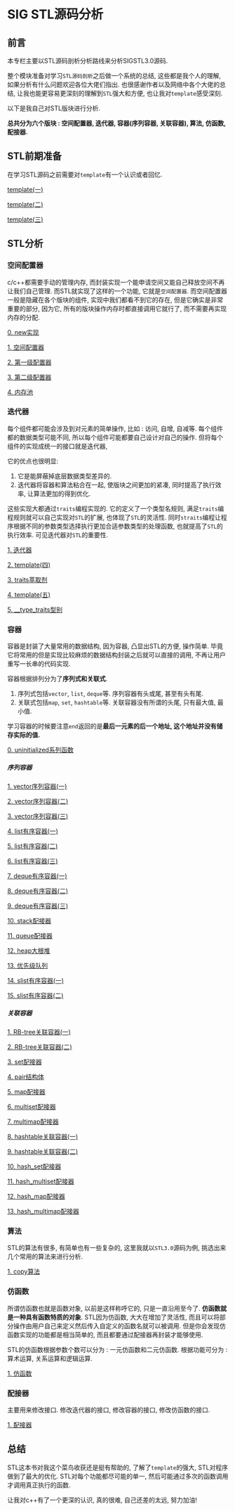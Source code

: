 # SIG STL源码分析

##  前言

本专栏主要以STL源码剖析分析路线来分析SIGSTL3.0源码.

整个模块准备对学习`STL源码剖析`之后做一个系统的总结, 这些都是我个人的理解, 如果分析有什么问题欢迎各位大佬们指出. 也很感谢作者以及网络中各个大佬的总结, 让我也能更容易更深刻的理解到`STL`强大和方便, 也让我对`template`感受深刻.

以下是我自己对STL版块进行分析. 

**总共分为六个版块 : 空间配置器, 迭代器, 容器(序列容器, 关联容器),  算法, 仿函数, 配接器.**



## STL前期准备

在学习STL源码之前需要对`template`有一个认识或者回忆.

[template(一)](https://blog.csdn.net/Function_Dou/article/details/84960611)

[template(二)](https://blog.csdn.net/Function_Dou/article/details/84960644)

[template(三)](https://blog.csdn.net/Function_Dou/article/details/84960661)

## STL分析



### 空间配置器

c/c++都需要手动的管理内存, 而封装实现一个能申请空间又能自己释放空间不再让我们自己管理. 而STL就实现了这样的一个功能, 它就是`空间配置器`. 而空间配置器一般是隐藏在各个版块的组件, 实现中我们都看不到它的存在, 但是它确实是非常重要的部分, 因为它, 所有的版块操作内存时都直接调用它就行了, 而不需要再实现内存的分配. 

[0. new实现](https://blog.csdn.net/Function_Dou/article/details/84526761)

[1. 空间配置器](https://blog.csdn.net/Function_Dou/article/details/84630781)

[2. 第一级配置器](https://blog.csdn.net/Function_Dou/article/details/84631393)

[3. 第二级配置器](https://blog.csdn.net/Function_Dou/article/details/84631714)

[4. 内存池](https://blog.csdn.net/Function_Dou/article/details/84632272)



### 迭代器

每个组件都可能会涉及到对元素的简单操作, 比如 : 访问, 自增, 自减等. 每个组件都的数据类型可能不同, 所以每个组件可能都要自己设计对自己的操作. 但将每个组件的实现成统一的接口就是迭代器, 

它的优点也很明显: 

1.  它是能屏蔽掉底层数据类型差异的. 
2.   迭代器将容器和算法粘合在一起, 使版块之间更加的紧凑, 同时提高了执行效率, 让算法更加的得到优化.

这些实现大都通过`traits`编程实现的.  它的定义了一个类型名规则, 满足`traits`编程规则就可以自己实现对`STL`的扩展, 也体现了`STL`的灵活性. 同时`straits`编程让程序根据不同的参数类型选择执行更加合适参数类型的处理函数, 也就提高了`STL`的执行效率. 可见迭代器对`STL`的重要性.

[1. 迭代器](https://blog.csdn.net/Function_Dou/article/details/84639477)

[2. template(四)](https://blog.csdn.net/Function_Dou/article/details/84644963)

[3. traits萃取剂](https://blog.csdn.net/Function_Dou/article/details/84783915)

[4. template(五)](https://blog.csdn.net/Function_Dou/article/details/84783953)

[5. __type_traits型别](https://blog.csdn.net/Function_Dou/article/details/84784122)



### 容器

容器是封装了大量常用的数据结构, 因为容器, 凸显出STL的方便, 操作简单. 毕竟它将常用的但是实现比较麻烦的数据结构封装之后就可以直接的调用, 不再让用户重写一长串的代码实现. 

容器根据排列分为了**序列式和关联式**. 

1.  序列式包括`vector`, `list`, `deque`等. 序列容器有头或尾, 甚至有头有尾.
2.  关联式包括`map`, `set`, `hashtable`等. 关联容器没有所谓的头尾, 只有最大值, 最小值.

学习容器的时候要注意`end`返回的是**最后一元素的后一个地址, 这个地址并没有储存实际的值.** 

[0. uninitialized系列函数](https://blog.csdn.net/Function_Dou/article/details/84784188)

##### 序列容器

[1. vector序列容器(一)](https://blog.csdn.net/Function_Dou/article/details/84784244)

[2. vector序列容器(二)](https://blog.csdn.net/Function_Dou/article/details/84784317)

[3. vector序列容器(三)](https://blog.csdn.net/Function_Dou/article/details/84784363)

[4. list有序容器(一)](https://blog.csdn.net/Function_Dou/article/details/84798275)

[5. list有序容器(二)](https://blog.csdn.net/Function_Dou/article/details/84798320)

[6. list有序容器(三)](https://blog.csdn.net/Function_Dou/article/details/84798353)

[7. deque有序容器(一)](https://blog.csdn.net/Function_Dou/article/details/84830206)

[8. deque有序容器(二)](https://blog.csdn.net/Function_Dou/article/details/84830297)

[9. deque有序容器(三)](https://blog.csdn.net/Function_Dou/article/details/84830391)

[10. stack配接器](https://blog.csdn.net/Function_Dou/article/details/84830495)

[11. queue配接器](https://blog.csdn.net/Function_Dou/article/details/84830597)

[12. heap大根堆](https://blog.csdn.net/Function_Dou/article/details/84844886)

[13. 优先级队列](https://blog.csdn.net/Function_Dou/article/details/84844960)

[14. slist有序容器(一)](https://blog.csdn.net/Function_Dou/article/details/84845060)

[15. slist有序容器(二)](https://blog.csdn.net/Function_Dou/article/details/84863153)



##### 关联容器

[1. RB-tree关联容器(一)](https://blog.csdn.net/Function_Dou/article/details/84863185)

[2. RB-tree关联容器(二)](https://blog.csdn.net/Function_Dou/article/details/84863205)

[3. set配接器](https://blog.csdn.net/Function_Dou/article/details/84863323)

[4. pair结构体](https://blog.csdn.net/Function_Dou/article/details/84863355)

[5. map配接器](https://blog.csdn.net/Function_Dou/article/details/84863368)

[6. multiset配接器](https://blog.csdn.net/Function_Dou/article/details/84864184)

[7. multimap配接器](https://blog.csdn.net/Function_Dou/article/details/84864406)

[8. hashtable关联容器(一)](https://blog.csdn.net/Function_Dou/article/details/84892823)

[9. hashtable关联容器(二)](https://blog.csdn.net/Function_Dou/article/details/84892837)

[10. hash_set配接器](https://blog.csdn.net/Function_Dou/article/details/84892849)

[11. hash_multiset配接器](https://blog.csdn.net/Function_Dou/article/details/84892860)

[12. hash_map配接器](https://blog.csdn.net/Function_Dou/article/details/84892887)

[13. hash_multimap配接器](https://blog.csdn.net/Function_Dou/article/details/84892925)



### 算法

STL的算法有很多, 有简单也有一些复杂的, 这里我就以`STL3.0`源码为例, 挑选出来几个常用的算法来进行分析. 

[1. copy算法](https://blog.csdn.net/Function_Dou/article/details/84892941)

### 仿函数

所谓仿函数也就是函数对象, 以前是这样称呼它的, 只是一直沿用至今了. **仿函数就是一种具有函数特质的对象**. STL因为仿函数, 大大在增加了灵活性, 而且可以将部分操作由用户自己来定义然后传入自定义的函数名就可以被调用. 但是你会发现仿函数实现的功能都是相当简单的, 而且都要通过配接器再封装才能够使用.

STL的仿函数根据参数个数可以分为 : 一元仿函数和二元仿函数. 根据功能可分为 : 算术运算, 关系运算和逻辑运算.

[1. 仿函数](https://blog.csdn.net/Function_Dou/article/details/84934052)



### 配接器

主要用来修改接口. 修改迭代器的接口, 修改容器的接口, 修改仿函数的接口.

[1. 配接器](https://blog.csdn.net/Function_Dou/article/details/84934062)



## 总结

STL这本书对我这个菜鸟收获还是挺有帮助的, 了解了`template`的强大, STL对程序做到了最大的优化. STL对每个功能都尽可能的单一, 然后可能通过多次的函数调用才调用真正执行的函数.

让我对c++有了一个更深的认识, 真的很难, 自己还差的太远, 努力加油!